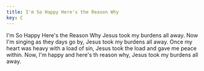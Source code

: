 ```yaml
---
title: I'm So Happy Here's the Reason Why
key: C
---
```


I'm So Happy Here's the Reason Why 
Jesus took my burdens all away.
Now I'm singing as they days go by, 
Jesus took my burdens all away.
Once my heart was heavy with a load of sin, 
Jesus took the load and gave me peace within. 
Now, I'm happy and here's th reason why, 
Jesus took my burdens all away.
